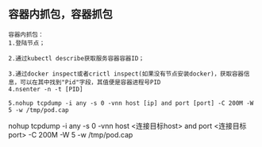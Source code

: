 ## 容器内抓包，容器抓包
    容器内抓包：
    1.登陆节点；

    2.通过kubectl describe获取服务容器容器ID；

    3.通过docker inspect或者crictl inspect(如果没有节点安装docker)，获取容器信息，可以在其中找到"Pid"字段，其值便是容器进程号PID
    4.nsenter -n -t [PID]

    5.nohup tcpdump -i any -s 0 -vnn host [ip] and port [port] -C 200M -W 5 -w /tmp/pod.cap

nohup tcpdump -i any -s 0 -vnn host <连接目标host> and port <连接目标port> -C 200M -W 5 -w /tmp/pod.cap